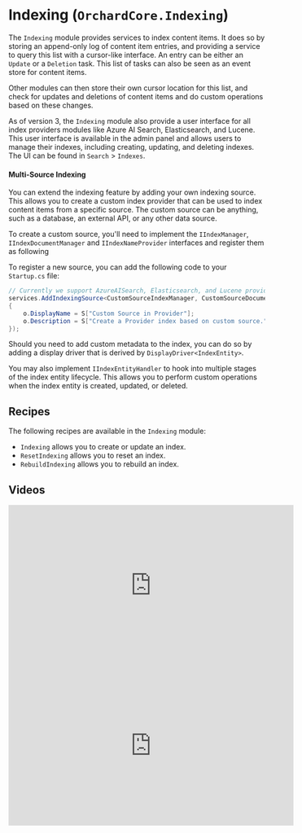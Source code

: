 # Indexing (`OrchardCore.Indexing`)

The `Indexing` module provides services to index content items. It does so by storing an append-only log of content item entries, and providing a service to query this list with a cursor-like interface. An entry can be either an `Update` or a `Deletion` task. This list of tasks can also be seen as an event store for content items.

Other modules can then store their own cursor location for this list, and check for updates and deletions of content items and do custom operations based on these changes.

As of version 3, the `Indexing` module also provide a user interface for all index providers modules like Azure AI Search, Elasticsearch, and Lucene. This user interface is available in the admin panel and allows users to manage their indexes, including creating, updating, and deleting indexes. The UI can be found in `Search` > `Indexes`.

#### Multi-Source Indexing  

You can extend the indexing feature by adding your own indexing source. This allows you to create a custom index provider that can be used to index content items from a specific source. The custom source can be anything, such as a database, an external API, or any other data source.

To create a custom source, you'll need to implement the `IIndexManager`, `IIndexDocumentManager` and `IIndexNameProvider` interfaces and register them as following

To register a new source, you can add the following code to your `Startup.cs` file:

```csharp
// Currently we support AzureAISearch, Elasticsearch, and Lucene providers.
services.AddIndexingSource<CustomSourceIndexManager, CustomSourceDocumentManager, CustomSourceIndexNameProvider>("ProviderName", "CustomSource", o =>
{
    o.DisplayName = S["Custom Source in Provider"];
    o.Description = S["Create a Provider index based on custom source."];
});
```

Should you need to add custom metadata to the index, you can do so by adding a display driver that is derived by `DisplayDriver<IndexEntity>`.

You may also implement `IIndexEntityHandler` to hook into multiple stages of the index entity lifecycle. This allows you to perform custom operations when the index entity is created, updated, or deleted.

## Recipes

The following recipes are available in the `Indexing` module:

  - `Indexing` allows you to create or update an index.
  - `ResetIndexing` allows you to reset an index.
  - `RebuildIndexing` allows you to rebuild an index.
    
## Videos

<iframe width="560" height="315" src="https://www.youtube-nocookie.com/embed/6jJH9ntqi_A" title="YouTube video player" frameborder="0" allow="accelerometer; autoplay; clipboard-write; encrypted-media; gyroscope; picture-in-picture" allowfullscreen></iframe>

<iframe width="560" height="315" src="https://www.youtube-nocookie.com/embed/IYKEeYxeNck" title="YouTube video player" frameborder="0" allow="accelerometer; autoplay; clipboard-write; encrypted-media; gyroscope; picture-in-picture" allowfullscreen></iframe>

